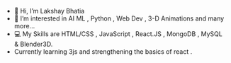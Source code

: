 - 👋 Hi, I’m Lakshay Bhatia
- 👀 I’m interested in AI ML , Python , Web Dev , 3-D Animations and many more...
- 💻 My Skills are HTML/CSS , JavaScript , React.JS , MongoDB , MySQL & Blender3D.
- Currently learning 3js and strengthening the basics of react .

<!---
lakshayb30/lakshayb30 is a ✨ special ✨ repository because its `README.md` (this file) appears on your GitHub profile.
You can click the Preview link to take a look at your changes.
--->
